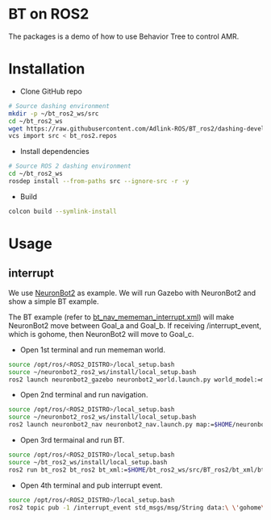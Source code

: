 # BT on ROS2

The packages is a demo of how to use Behavior Tree to control AMR.

# Installation
* Clone GitHub repo
```bash
# Source dashing environment
mkdir -p ~/bt_ros2_ws/src
cd ~/bt_ros2_ws
wget https://raw.githubusercontent.com/Adlink-ROS/BT_ros2/dashing-devel/bt_ros2.repos
vcs import src < bt_ros2.repos
```
* Install dependencies
```bash
# Source ROS 2 dashing environment
cd ~/bt_ros2_ws
rosdep install --from-paths src --ignore-src -r -y
```
* Build
```bash
colcon build --symlink-install
```

# Usage
## interrupt
We use [NeuronBot2](https://github.com/Adlink-ROS/neuronbot2/tree/dashing-devel) as example.
We will run Gazebo with NeuronBot2 and show a simple BT example.

The BT example (refer to [bt_nav_mememan_interrupt.xml](https://raw.githubusercontent.com/Adlink-ROS/BT_ros2/dashing-devel/bt_xml/bt_nav_mememan_interrupt.xml)) will make NeuronBot2 move between Goal_a and Goal_b.
If receiving /interrupt_event, which is gohome, then NeuronBot2 will move to Goal_c.

* Open 1st terminal and run mememan world.
```bash
source /opt/ros/<ROS2_DISTRO>/local_setup.bash
source ~/neuronbot2_ros2_ws/install/local_setup.bash
ros2 launch neuronbot2_gazebo neuronbot2_world.launch.py world_model:=mememan_world.model
```
* Open 2nd terminal and run navigation.
```bash
source /opt/ros/<ROS2_DISTRO>/local_setup.bash
source ~/neuronbot2_ros2_ws/install/local_setup.bash
ros2 launch neuronbot2_nav neuronbot2_nav.launch.py map:=$HOME/neuronbot2_ros2_ws/src/neuronbot2/neuronbot2_nav/map/mememan.yaml open_rviz:=true use_sim_time:=true
```
* Open 3rd termainal and run BT.
```bash
source /opt/ros/<ROS2_DISTRO>/local_setup.bash
source ~/bt_ros2_ws/install/local_setup.bash
ros2 run bt_ros2 bt_ros2 bt_xml:=$HOME/bt_ros2_ws/src/BT_ros2/bt_xml/bt_nav_mememan_interrupt.xml
```
* Open 4th terminal and pub interrupt event.
```bash
source /opt/ros/<ROS2_DISTRO>/local_setup.bash
ros2 topic pub -1 /interrupt_event std_msgs/msg/String data:\ \'gohome\'
```

